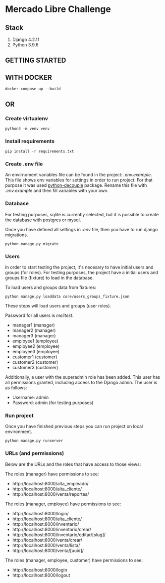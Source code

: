 # Mercado Libre Challenge

## Stack
 1. Django 4.2.11
 2. Python 3.9.6

## GETTING STARTED
## WITH DOCKER
```
docker-compose up --build
```
## OR

### Create virtualenv
```
python3 -m venv venv
```

### Install requirements
```
pip install -r requirements.txt
```

### Create .env file
An envirnoment  variables file can be found in the project: *.env.example*. This file shows env variables for settings in order to run project. For that purpose it was used [python-decouple](https://github.com/henriquebastos/python-decouple) package.
Rename this file with *.env.example* and then fill variables with your own.

### Database
For testing purposes, sqlite is currently selected, but it is possible to create the database with postgres or mysql.

Once you have defined all settings in _.env_ file, then you have to run django migrations.
```
python manage.py migrate
```

### Users
In order to start testing the project, it's necesary to have initial users and groups (for roles). For testing purposes, the project have a initial users and groups file (fixture) to load in the database.

To load users and groups data from fixtures:
```
python manage.py loaddata core/users_groups_fixture.json
```

These steps will load users and groups (user roles).

Password for all users is *melitest*.

 - manager1 (manager)
 - manager2 (manager)
 - manager3 (manager)
 - employee1 (employee)
 - employee2 (employee)
 - employee3 (employee)
 - customer1 (customer)
 - customer2 (customer)
 - customer3 (customer)

Additionally, a user with the superadmin role has been added. This user has all permissions granted, including access to the Django admin. The user is as follows:

- Username: admin
- Password: admin (for testing purposes)

### Run project
Once you have finished previous steps you can run project on local environment.
```
python manage.py runserver

```

### URLs (and permissions)
Below are the URLs and the roles that have access to those views:

The roles (manager) have permissions to see:
- http://localhost:8000/alta_empleado/
- http://localhost:8000/alta_cliente/
- http://localhost:8000/venta/reportes/

The roles (manager, employee) have permissions to see:
- http://localhost:8000/login/
- http://localhost:8000/alta_cliente/
- http://localhost:8000/inventario/
- http://localhost:8000/inventario/crear/
- http://localhost:8000/inventario/editar/[slug]/
- http://localhost:8000/venta/crear/
- http://localhost:8000/venta/lista/
- http://localhost:8000/venta/[uuid]/


The roles (manager, employee, customer) have permissions to see:
- http://localhost:8000/login
- http://localhost:8000/logout
